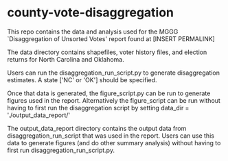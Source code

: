 # county-vote-disaggregation


This repo contains the data and analysis used for the MGGG `Disaggregation of Unsorted Votes' report found at [INSERT PERMALINK]

The data directory contains shapefiles, voter history files, and election returns for North Carolina and Oklahoma.

Users can run the disaggregation_run_script.py to generate disaggregation estimates.  A state ['NC' or 'OK'] should be specified.

Once that data is generated, the figure_script.py can be run to generate figures used in the report. Alternatively the figure_script can be run without having to first run the disaggregation script by setting data_dir = './output_data_report/' 

The output_data_report directory contains the output data from disaggregation_run_script that was used in the report.  Users can use this data to generate figures (and do other summary analysis) without having to first run disaggregation_run_script.py.